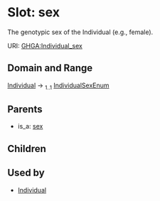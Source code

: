 
# Slot: sex


The genotypic sex of the Individual (e.g., female).

URI: [GHGA:Individual_sex](https://w3id.org/GHGA/Individual_sex)


## Domain and Range

[Individual](Individual.md) &#8594;  <sub>1..1</sub> [IndividualSexEnum](IndividualSexEnum.md)

## Parents

 *  is_a: [sex](sex.md)

## Children


## Used by

 * [Individual](Individual.md)
